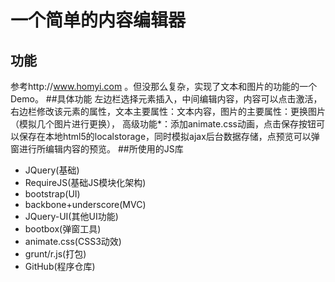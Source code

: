 # 一个简单的内容编辑器
## 功能
参考http://www.homyi.com
。但没那么复杂，实现了文本和图片的功能的一个Demo。
##具体功能
左边栏选择元素插入，中间编辑内容，内容可以点击激活，右边栏修改该元素的属性，文本主要属性：文本内容，图片的主要属性：更换图片（模拟几个图片进行更换），
高级功能*：添加animate.css动画，点击保存按钮可以保存在本地html5的localstorage，同时模拟ajax后台数据存储，点预览可以弹窗进行所编辑内容的预览。
##所使用的JS库
<ul>
  <li>JQuery(基础)</li>
  <li>RequireJS(基础JS模块化架构)</li>
  <li>bootstrap(UI)</li>
  <li>backbone+underscore(MVC)</li>
  <li>JQuery-UI(其他UI功能)</li>
  <li>bootbox(弹窗工具)</li>
  <li>animate.css(CSS3动效)</li>
  <li>grunt/r.js(打包)</li>
  <li>GitHub(程序仓库)</li>
</ul>

